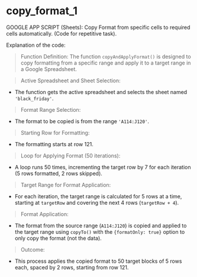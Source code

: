 # copy_format_1
GOOGLE APP SCRIPT (Sheets): Copy Format from specific cells to required cells automatically. (Code for repetitive task).

Explanation of the code:

> Function Definition: The function `copyAndApplyFormat()` is designed to copy formatting from a specific range and apply it to a target range in a Google Spreadsheet.

> Active Spreadsheet and Sheet Selection:  
 - The function gets the active spreadsheet and selects the sheet named `'black_friday'`.

> Format Range Selection:  
 - The format to be copied is from the range `'A114:J120'`.

> Starting Row for Formatting:  
 - The formatting starts at row 121.

> Loop for Applying Format (50 iterations):  
 - A loop runs 50 times, incrementing the target row by 7 for each iteration (5 rows formatted, 2 rows skipped).

> Target Range for Format Application:  
 - For each iteration, the target range is calculated for 5 rows at a time, starting at `targetRow` and covering the next 4 rows (`targetRow + 4`).

> Format Application:  
 - The format from the source range (`A114:J120`) is copied and applied to the target range using `copyTo()` with the `{formatOnly: true}` option to only copy the format (not the data).

> Outcome:  
 - This process applies the copied format to 50 target blocks of 5 rows each, spaced by 2 rows, starting from row 121.
